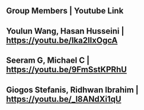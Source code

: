 Group Members | Youtube Link
---
Youlun Wang, Hasan Husseini | https://youtu.be/Ika2lIxOgcA
---
Seeram G, Michael C | https://youtu.be/9FmSstKPRhU
---
Giogos Stefanis, Ridhwan Ibrahim | https://youtu.be/_l8ANdXi1qU 
---
